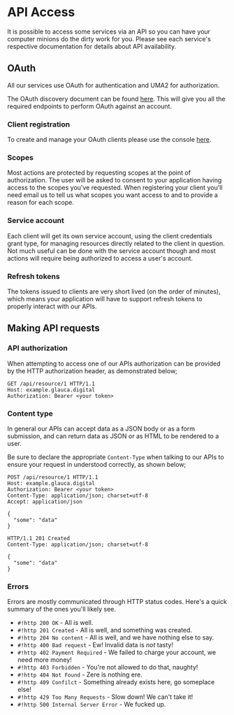 # API Access

It is possible to access some services via an API so you can have your computer minions
do the dirty work for you. Please see each service's respective documentation for details
about API availability.

## OAuth

All our services use OAuth for authentication and UMA2 for authorization.

The OAuth discovery document can be found [here](https://sso.as207960.net/auth/realms/master/.well-known/openid-configuration).
This will give you all the required endpoints to perform OAuth against an account.

### Client registration

To create and manage your OAuth clients please use the console [here](http://oauth.as207960.net/).

### Scopes

Most actions are protected by requesting scopes at the point of authorization.
The user will be asked to consent to your application having access to the scopes
you've requested. When registering your client you'll need email us to tell us what 
scopes you want access to and to provide a reason for each scope.

### Service account

Each client will get its own service account, using the client credentials grant type,
for managing resources directly related to the client in question. Not much useful can 
be done with the service account though and most actions will require being authorized to
access a user's account.

### Refresh tokens

The tokens issued to clients are very short lived (on the order of minutes), which means
your application will have to support refresh tokens to properly interact with our APIs.

## Making API requests

### API authorization

When attempting to access one of our APIs authorization can be provided by the HTTP
authorization header, as demonstrated below;

```http
GET /api/resource/1 HTTP/1.1
Host: example.glauca.digital
Authorization: Bearer <your token>
```

### Content type

In general our APIs can accept data as a JSON body or as a form submission, and can return
data as JSON or as HTML to be rendered to a user.

Be sure to declare the appropriate `Content-Type` when talking to our APIs to ensure your
request in understood correctly, as shown below;

```http
POST /api/resource/1 HTTP/1.1
Host: example.glauca.digital
Authorization: Bearer <your token>
Content-Type: application/json; charset=utf-8
Accept: application/json

{
  "some": "data"
}
```

```http
HTTP/1.1 201 Created
Content-Type: application/json; charset=utf-8

{
  "some": "data"
}
```


### Errors

Errors are mostly communicated through HTTP status codes. Here's a quick summary of the ones
you'll likely see.

* `#!http 200 OK` - All is well.
* `#!http 201 Created` - All is well, and something was created.
* `#!http 204 No content` - All is well, and we have nothing else to say.
* `#!http 400 Bad request` - Ew! Invalid data is *not* tasty!
* `#!http 402 Payment Required` - We failed to charge your account, we need more money!
* `#!http 403 Forbidden` - You're not allowed to do that, naughty!
* `#!http 404 Not Found` - Zere is nothing ere.
* `#!http 409 Confilct` - Something already exists here, go someplace else!
* `#!http 429 Too Many Requests` - Slow down! We can't take it!
* `#!http 500 Internal Server Error` - We fucked up.